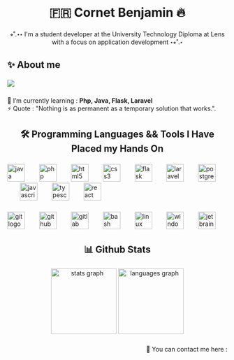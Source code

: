 <br clear="both">

<h1 align="center">🇫🇷 Cornet Benjamin 🔥</h1>

###

<p align="center">⭒˚.⋆⋆ I'm a student developer at the University Technology Diploma at Lens with a focus on application development ⋆⭒˚.⋆</p>

###

<h2 align="left">✨ About me</h2>

###

<div align="left">
  <img src="https://visitor-badge.laobi.icu/badge?page_id=BenjaminC62.BenjaminC62&left_color=lightslategray&right_color=mediumaquamarine"  />
</div>

###

<p align="left">🌱 I’m currently learning :  <strong>Php, Java, Flask, Laravel</strong><br>⚡ Quote : "Nothing is as permanent as a temporary solution that works.".</p>

###

<h2 align="center">🛠️ Programming Languages && Tools I Have Placed my Hands On</h2>

###

<div align="left">
  <img src="https://skillicons.dev/icons?i=java" height="40" alt="java logo"  />
  <img width="25" />
  <img src="https://skillicons.dev/icons?i=php" height="40" alt="php logo"  />
  <img width="25" />
  <img src="https://cdn.jsdelivr.net/gh/devicons/devicon/icons/html5/html5-original.svg" height="40" alt="html5 logo"  />
  <img width="25" />
  <img src="https://cdn.jsdelivr.net/gh/devicons/devicon/icons/css3/css3-original.svg" height="40" alt="css3 logo"  />
  <img width="25" />
  <img src="https://skillicons.dev/icons?i=flask" height="40" alt="flask logo"  />
  <img width="25" />
  <img src="https://cdn.simpleicons.org/laravel/FF2D20" height="40" alt="laravel logo"  />
  <img width="25" />
  <img src="https://cdn.jsdelivr.net/gh/devicons/devicon/icons/postgresql/postgresql-original.svg" height="40" alt="postgresql logo"  />
  <img width="25" />
  <img src="https://skillicons.dev/icons?i=js" height="40" alt="javascript logo"  />
  <img width="25" />
  <img src="https://skillicons.dev/icons?i=ts" height="40" alt="typescript logo"  />
  <img width="25" />
  <img src="https://skillicons.dev/icons?i=react" height="40" alt="react logo"  />
</div>

###

<div align="left">
  <img src="https://skillicons.dev/icons?i=git" height="40" alt="git logo"  />
  <img width="25" />
  <img src="https://skillicons.dev/icons?i=github" height="40" alt="github logo"  />
  <img width="25" />
  <img src="https://skillicons.dev/icons?i=gitlab" height="40" alt="gitlab logo"  />
  <img width="25" />
  <img src="https://skillicons.dev/icons?i=bash" height="40" alt="bash logo"  />
  <img width="25" />
  <img src="https://skillicons.dev/icons?i=linux" height="40" alt="linux logo"  />
  <img width="25" />
  <img src="https://cdn.jsdelivr.net/gh/devicons/devicon/icons/windows8/windows8-original.svg" height="40" alt="windows8 logo"  />
  <img width="25" />
  <img src="https://cdn.jsdelivr.net/gh/devicons/devicon/icons/jetbrains/jetbrains-original.svg" height="40" alt="jetbrains logo"  />
  <img width="25" />
</div>

###

<h2 align="center">📊 Github Stats</h2>

###

  <div align="center">
    <img src="https://github-readme-stats.vercel.app/api?username=BenjaminC62&hide_title=false&hide_rank=false&show_icons=true&include_all_commits=true&count_private=true&disable_animations=false&theme=github_dark&locale=en&hide_border=false&order=1"         height="150" alt="stats graph"  />
    <img src="https://github-readme-stats.vercel.app/api/top-langs?username=BenjaminC62&locale=en&hide_title=false&layout=compact&card_width=320&langs_count=6&theme=github_dark&hide_border=false&order=2" height="150" alt="languages graph"  />
  </div>
</div>

###

<p align="right">📣 You can contact me here :</p>

###

<br clear="both">

<div align="right">
  <a href="https://www.linkedin.com/in/benjamin-cornet-2b354a2b7/" target="_blank" style="display: none;">
    <img src="https://img.shields.io/static/v1?message=LinkedIn&logo=linkedin&label=&color=0077B5&logoColor=white&labelColor=&style=flat" height="26" alt="linkedin logo" />
  </a>
  <a href="https://www.instagram.com/benjamin.c62/" target="_blank" style="display: none;">
    <img src="https://img.shields.io/static/v1?message=Instagram&logo=instagram&label=&color=E4405F&logoColor=white&labelColor=&style=flat" height="26" alt="instagram logo" />
  </a>
  <a href="mailto:benjamincornet62130@gmail.com" style="display: none;">
    <img src="https://img.shields.io/static/v1?message=Gmail&logo=gmail&label=&color=D14836&logoColor=white&labelColor=&style=flat" height="26" alt="gmail logo" />
  </a>
</div>

